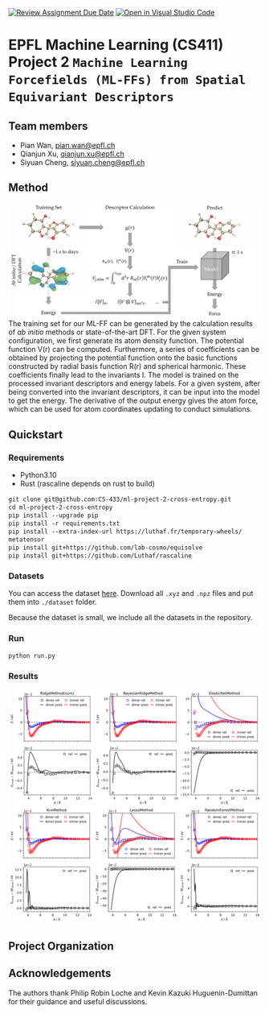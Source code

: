 [![Review Assignment Due Date](https://classroom.github.com/assets/deadline-readme-button-24ddc0f5d75046c5622901739e7c5dd533143b0c8e959d652212380cedb1ea36.svg)](https://classroom.github.com/a/fEFF99tU)
[![Open in Visual Studio Code](https://classroom.github.com/assets/open-in-vscode-718a45dd9cf7e7f842a935f5ebbe5719a5e09af4491e668f4dbf3b35d5cca122.svg)](https://classroom.github.com/online_ide?assignment_repo_id=12812552&assignment_repo_type=AssignmentRepo)

# EPFL Machine Learning (CS411) Project 2 `Machine Learning Forcefields (ML-FFs) from Spatial Equivariant Descriptors`

## Team members

- Pian Wan, pian.wan@epfl.ch
- Qianjun Xu, qianjun.xu@epfl.ch
- Siyuan Cheng, siyuan.cheng@epfl.ch


## Method
![method](./fig/method.png)
The training set for our ML-FF can be generated by the calculation results of _ab initio_ methods or state-of-the-art DFT. For the given system configuration, we first generate its atom density function. The potential function V(r) can be computed. Furthermore, a series of coefficients can be obtained by projecting the potential function onto the basic functions constructed by radial basis function R(r) and spherical harmonic. These coefficients finally lead to the invariants I. The model is trained on the processed invariant descriptors and energy labels. For a given system, after being converted into the invariant descriptors, it can be input into the model to get the energy. The derivative of the output energy gives the atom force, which can be used for atom coordinates updating to conduct simulations.
## Quickstart

### Requirements

- Python3.10
- Rust (rascaline depends on rust to build)

```shell
git clone git@github.com:CS-433/ml-project-2-cross-entropy.git
cd ml-project-2-cross-entropy
pip install --upgrade pip
pip install -r requirements.txt
pip install --extra-index-url https://luthaf.fr/temporary-wheels/ metatensor
pip install git+https://github.com/lab-cosmo/equisolve
pip install git+https://github.com/Luthaf/rascaline
```

### Datasets
You can access the dataset [here](https://github.com/CS-433/ml-project-2-cross-entropy/tree/main/dataset). Download all `.xyz` and `.npz` files and put them into `./dataset` folder. 

Because the dataset is small, we include all the datasets in the repository.

### Run
```shell
python run.py
```
### Results
![results](./fig/results.png)


## Project Organization


## Acknowledgements
The authors thank Philip Robin Loche and Kevin Kazuki Huguenin-Dumittan for their guidance and useful discussions.
